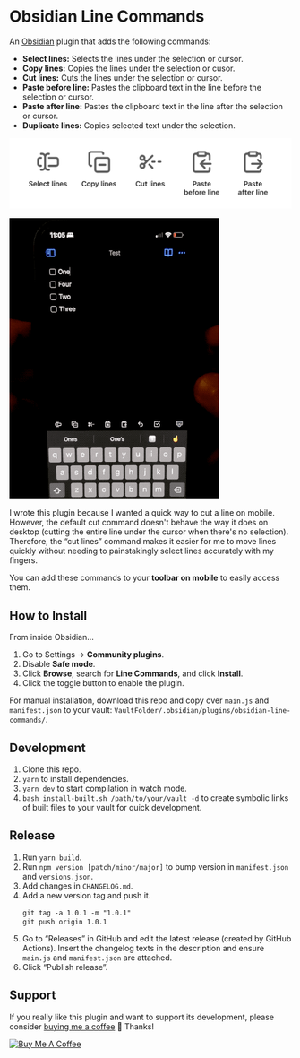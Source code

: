 # Obsidian Line Commands

An [Obsidian](https://obsidian.md) plugin that adds the following commands:

- **Select lines:** Selects the lines under the selection or cursor.
- **Copy lines:** Copies the lines under the selection or cusor.
- **Cut lines:** Cuts the lines under the selection or cursor.
- **Paste before line:** Pastes the clipboard text in the line before the selection or cursor.
- **Paste after line:** Pastes the clipboard text in the line after the selection or cursor.
- **Duplicate lines:** Copies selected text under the selection.

<img width="565" alt="Icons for each of the commands listed above" src="https://raw.githubusercontent.com/charliecm/obsidian-line-commands/main/commands.png">

![Demo video](https://raw.githubusercontent.com/charliecm/obsidian-line-commands/main/demo.gif)

I wrote this plugin because I wanted a quick way to cut a line on mobile. However, the default cut command doesn't behave the way it does on desktop (cutting the entire line under the cursor when there's no selection). Therefore, the “cut lines” command makes it easier for me to move lines quickly without needing to painstakingly select lines accurately with my fingers.

You can add these commands to your **toolbar on mobile** to easily access them.

## How to Install

From inside Obsidian…
1. Go to Settings → **Community plugins**.
2. Disable **Safe mode**.
3. Click **Browse**, search for **Line Commands**, and click **Install**.
4. Click the toggle button to enable the plugin.

For manual installation, download this repo and copy over `main.js` and `manifest.json` to your vault: `VaultFolder/.obsidian/plugins/obsidian-line-commands/`.

## Development

1. Clone this repo.
2. `yarn` to install dependencies.
3. `yarn dev` to start compilation in watch mode.
4. `bash install-built.sh /path/to/your/vault -d` to create symbolic links of built files to your vault for quick development.

## Release

1. Run `yarn build`.
2. Run `npm version [patch/minor/major]` to bump version in `manifest.json` and `versions.json`.
3. Add changes in `CHANGELOG.md`.
4. Add a new version tag and push it.
    ```
    git tag -a 1.0.1 -m "1.0.1"
    git push origin 1.0.1
    ```
5. Go to “Releases” in GitHub and edit the latest release (created by GitHub Actions). Insert the changelog texts in the description and ensure `main.js` and `manifest.json` are attached.
6. Click “Publish release”.

## Support

If you really like this plugin and want to support its development, please consider [buying me a coffee](https://www.buymeacoffee.com/charliecm) 🙂 Thanks!

<a href="https://www.buymeacoffee.com/charliecm" target="_blank"><img src="https://cdn.buymeacoffee.com/buttons/v2/default-yellow.png" alt="Buy Me A Coffee" width="217" height="60" /></a>
